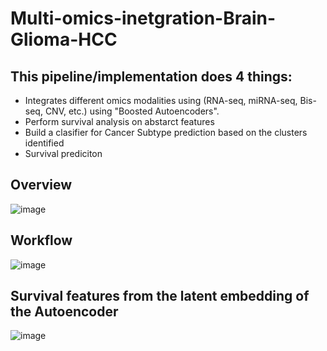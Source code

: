 # Multi-omics-inetgration-Brain-Glioma-HCC 

## This pipeline/implementation does 4 things:
* Integrates different omics modalities using (RNA-seq, miRNA-seq, Bis-seq, CNV, etc.) using "Boosted Autoencoders".
* Perform survival analysis on abstarct features
* Build a clasifier for Cancer Subtype prediction based on the clusters identified
* Survival prediciton


## Overview 
![image](https://user-images.githubusercontent.com/31487695/216243549-af04e92e-40e0-449d-82a1-e7eff7e60b14.png)



## Workflow

![image](https://user-images.githubusercontent.com/31487695/216243608-b21baade-1bb1-403f-a742-c2b7f2ad6f66.png)


## Survival features from the latent embedding of the Autoencoder
![image](https://user-images.githubusercontent.com/31487695/216243784-f27a0ecc-aa7b-4fca-bce4-03b94694e723.png)




